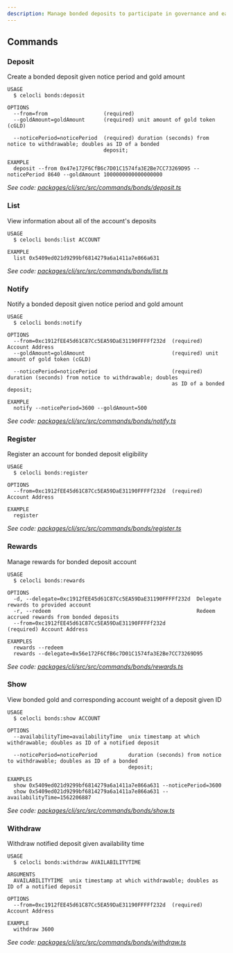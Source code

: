 ```yaml
---
description: Manage bonded deposits to participate in governance and earn rewards
---
```


## Commands

### Deposit

Create a bonded deposit given notice period and gold amount

```
USAGE
  $ celocli bonds:deposit

OPTIONS
  --from=from                  (required)
  --goldAmount=goldAmount      (required) unit amount of gold token (cGLD)

  --noticePeriod=noticePeriod  (required) duration (seconds) from notice to withdrawable; doubles as ID of a bonded
                               deposit;

EXAMPLE
  deposit --from 0x47e172F6CfB6c7D01C1574fa3E2Be7CC73269D95 --noticePeriod 8640 --goldAmount 1000000000000000000
```

_See code: [packages/cli/src/src/commands/bonds/deposit.ts](https://github.com/celo-org/celo-monorepo/tree/master/packages/cli/src/src/commands/bonds/deposit.ts)_

### List

View information about all of the account's deposits

```
USAGE
  $ celocli bonds:list ACCOUNT

EXAMPLE
  list 0x5409ed021d9299bf6814279a6a1411a7e866a631
```

_See code: [packages/cli/src/src/commands/bonds/list.ts](https://github.com/celo-org/celo-monorepo/tree/master/packages/cli/src/src/commands/bonds/list.ts)_

### Notify

Notify a bonded deposit given notice period and gold amount

```
USAGE
  $ celocli bonds:notify

OPTIONS
  --from=0xc1912fEE45d61C87Cc5EA59DaE31190FFFFf232d  (required) Account Address
  --goldAmount=goldAmount                            (required) unit amount of gold token (cGLD)

  --noticePeriod=noticePeriod                        (required) duration (seconds) from notice to withdrawable; doubles
                                                     as ID of a bonded deposit;

EXAMPLE
  notify --noticePeriod=3600 --goldAmount=500
```

_See code: [packages/cli/src/src/commands/bonds/notify.ts](https://github.com/celo-org/celo-monorepo/tree/master/packages/cli/src/src/commands/bonds/notify.ts)_

### Register

Register an account for bonded deposit eligibility

```
USAGE
  $ celocli bonds:register

OPTIONS
  --from=0xc1912fEE45d61C87Cc5EA59DaE31190FFFFf232d  (required) Account Address

EXAMPLE
  register
```

_See code: [packages/cli/src/src/commands/bonds/register.ts](https://github.com/celo-org/celo-monorepo/tree/master/packages/cli/src/src/commands/bonds/register.ts)_

### Rewards

Manage rewards for bonded deposit account

```
USAGE
  $ celocli bonds:rewards

OPTIONS
  -d, --delegate=0xc1912fEE45d61C87Cc5EA59DaE31190FFFFf232d  Delegate rewards to provided account
  -r, --redeem                                               Redeem accrued rewards from bonded deposits
  --from=0xc1912fEE45d61C87Cc5EA59DaE31190FFFFf232d          (required) Account Address

EXAMPLES
  rewards --redeem
  rewards --delegate=0x56e172F6CfB6c7D01C1574fa3E2Be7CC73269D95
```

_See code: [packages/cli/src/src/commands/bonds/rewards.ts](https://github.com/celo-org/celo-monorepo/tree/master/packages/cli/src/src/commands/bonds/rewards.ts)_

### Show

View bonded gold and corresponding account weight of a deposit given ID

```
USAGE
  $ celocli bonds:show ACCOUNT

OPTIONS
  --availabilityTime=availabilityTime  unix timestamp at which withdrawable; doubles as ID of a notified deposit

  --noticePeriod=noticePeriod          duration (seconds) from notice to withdrawable; doubles as ID of a bonded
                                       deposit;

EXAMPLES
  show 0x5409ed021d9299bf6814279a6a1411a7e866a631 --noticePeriod=3600
  show 0x5409ed021d9299bf6814279a6a1411a7e866a631 --availabilityTime=1562206887
```

_See code: [packages/cli/src/src/commands/bonds/show.ts](https://github.com/celo-org/celo-monorepo/tree/master/packages/cli/src/src/commands/bonds/show.ts)_

### Withdraw

Withdraw notified deposit given availability time

```
USAGE
  $ celocli bonds:withdraw AVAILABILITYTIME

ARGUMENTS
  AVAILABILITYTIME  unix timestamp at which withdrawable; doubles as ID of a notified deposit

OPTIONS
  --from=0xc1912fEE45d61C87Cc5EA59DaE31190FFFFf232d  (required) Account Address

EXAMPLE
  withdraw 3600
```

_See code: [packages/cli/src/src/commands/bonds/withdraw.ts](https://github.com/celo-org/celo-monorepo/tree/master/packages/cli/src/src/commands/bonds/withdraw.ts)_
